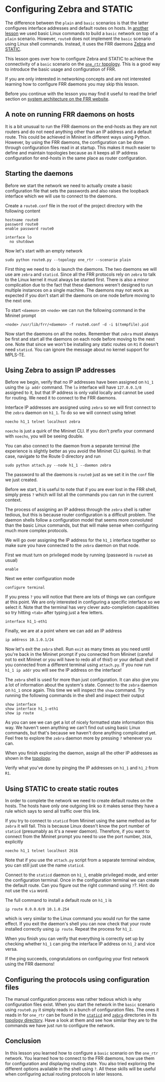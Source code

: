# Configuring Zebra and STATIC

The difference between the `plain` and `basic` scenarios is that the latter
configures interface addresses and default routes on hosts.  In [another
lesson](ip-addresses-and-subnet.md) we used basic Linux commands to build a
`basic` network on top of a `plain` scenario.  However, `route0` does not
implement the `basic` scenario using Linux shell commands.  Instead, it uses
the FRR daemons [Zebra](http://docs.frrouting.org/en/latest/zebra.html) and
[STATIC](http://docs.frrouting.org/en/latest/static.html).

This lesson goes over how to configure Zebra and STATIC to achieve the
connectivity of a `basic` scenario on the [`one_rtr`
topology](../topology/one_rtr).  This is a good way to introduce the basic
usage and configuration of FRR.

If you are only interested in networking concepts and are not interested
learning how to configure FRR daemons you may skip this lesson.

Before you continue with the lesson you may find it useful to read the brief
section on [system architecture on the FRR
website](http://docs.frrouting.org/en/latest/overview.html#system-architecture).

## A note on running FRR daemons on hosts

It is a bit unusual to run the FRR daemons on the end-hosts as they are not
routers and do not need anything other than an IP address and a default route.
This could be achieved in Mininet in different ways using Python.  However, by
using the FRR daemons, the configuration can be done through configuration
files read in at startup.  This makes it much easier to define and maintain
topologies because as it keeps all IP address configuration for end-hosts in
the same place as router configuration.

## Starting the daemons

Before we start the network we need to actually create a basic configuration
file that sets the passwords and also raises the loopback interface which we
will use to connect to the daemons.

Create a `route0.conf` file in the root of the project directory with the
following content

```
hostname route0
password route0
enable password route0

interface lo
  no shutdown
```

Now let's start with an empty network

```
sudo python route0.py --topology one_rtr --scenario plain
```

First thing we need to do is launch the daemons.  The two daemons we will use
are `zebra` and `staticd`.  Since all the FRR protocols rely on `zebra` to talk
to the Linux kernel it must always be started first.  There is also a minor
complication due to the fact that these daemons weren't designed to run
multiple instances on a single machine.  The daemons may not work as expected
if you don't start all the daemons on one node before moving to the next one.

To start `<daemon>` on `<node>` we can run the following command in the Mininet
prompt

```
<node> /usr/lib/frr/<daemon> -f route0.conf -d -i $(tempfile).pid
```

Now start the daemons on all the nodes.  Remember that `zebra` must always be
first and start all the daemons on each node before moving to the next one.
Note that since we won't be installing any static routes on `R1` it doesn't
need `staticd`.  You can ignore the message about no kernel support for
MPLS-TE.

## Using Zebra to assign IP addresses

Before we begin, verify that no IP addresses have been assigned on `h1_1` using
the `ip addr` command.  The `lo` interface will have `127.0.0.1/8` assigned to
it, but that IP address is only valid locally and cannot be used for routing.
We need it to connect to the FRR daemons.

Interface IP addresses are assigned using `zebra` so we will first connect to
the `zebra` daemon on `h1_1`.  To do so we will connect using telnet

```
noecho h1_1 telnet localhost zebra
```

`noecho` is just a quirk of the Mininet CLI.  If you don't prefix your command
with `noecho`, you will be seeing double.

You can also connect to the daemon from a separate terminal (the experience is
slightly better as you avoid the Mininet CLI quirks).  In that case, navigate
to the Route 0 directory and run

```
sudo python attach.py --node h1_1 --daemon zebra
```

The password to all the daemons is `route0` just as we set it in the `conf`
file we just created.

Before we start, it is useful to note that if you are ever lost in the FRR
shell, simply press `?` which will list all the commands you can run in the
current context.

The process of assigning an IP address through the `zebra` shell is rather
tedious, but this is because router configuration is a difficult problem.  The
daemon shells follow a configuration model that seems more convoluted than the
basic Linux commands, but that will make sense when configuring much more
complex protocols.

We will go over assigning the IP address for the `h1_1` interface together so
make sure you have connected to the `zebra` daemon on that node.

First we must turn on privileged mode by running (password is `route0` as
usual)

```
enable
```

Next we enter configuration mode

```
configure terminal
```

If you press `?` you will notice that there are lots of things we can configure
at this point.  We are only interested in configuring a specific interface so
we select it.  Note that the terminal has very clever auto-completion
capabilities so try hitting `<tab>` after typing just a few letters.

```
interface h1_1-eth1
```

Finally, we are at a point where we can add an IP address

```
ip address 10.1.0.1/24
```

Now let's exit the `zebra` shell.  Run `exit` as many times as you need until
you're back in the Mininet prompt if you connected from Mininet (careful not to
exit Mininet or you will have to redo all of this!) or your default shell if
you connected from a different terminal using `attach.py`.  If you now run
`h1_1 ip addr` you will see the IP address on the interface!

The `zebra` shell is used for more than just configuration.  It can also give
you a lot of information about the system's state.  Connect to the `zebra`
daemon on `h1_1` once again.  This time we will inspect the `show` command.
Try running the following commands in the shell and inspect their output

```
show interface
show interface h1_1-eth1
show ip route
```

As you can see we can get a lot of nicely formatted state information this
way.  We haven't seen anything we can't find out using basic Linux commands,
but that's because we haven't done anything complicated yet.  Feel free to
explore the `zebra` daemon more by pressing `?` whenever you can.

When you finish exploring the daemon, assign all the other IP addresses as
shown in the [topology](../topology/one_rtr).

Verify what you've done by pinging the IP addresses on `h1_1` and `h1_2` from
`R1`.

## Using STATIC to create static routes

In order to complete the network we need to create default routes on the
hosts.  The hosts have only one outgoing link so it makes sense they have a
rule which says to send all traffic over this link.

If you try to connect to `staticd` from Mininet using the same method as for
`zebra` it will fail.  This is because Linux doesn't know the port number of
`staticd` (presumably as it's a newer daemon).  Therefore, if you want to
connect from the Mininet prompt you need to use the port number, `2616`,
explicitly

```
noecho h1_1 telnet localhost 2616
```

Note that if you use the `attach.py` script from a separate terminal window,
you can still just use the name `staticd`.

Connect to the `staticd` daemon on `h1_1`, enable privileged mode, and enter
the configuration terminal.  Once in the configuration terminal we can create
the default route.  Can you figure out the right command using `?`?. Hint: do
not use the `via` word.

The full command to install a default route on `h1_1` is

```
ip route 0.0.0.0/0 10.1.0.254
```

which is very similar to the Linux command you would run for the same effect.
If you exit the daemon's shell you can now check that your route installed
correctly using `ip route`.  Repeat the process for `h1_2`.

When you finish you can verify that everything is correctly set up by checking
whether `h1_1` can ping the interface IP address on `h1_2` and vice versa.

If the ping succeeds, congratulations on configuring your first network using
the FRR daemons!

## Configuring the protocols using configuration files

The manual configuration process was rather tedious which is why configuration
files exist.  When you start the network in the `basic` scenario using
`route0.py` it simply reads in a bunch of configuration files.  The ones it
reads in for `one_rtr` can be found in the
[`staticd`](../topology/one_rtr/staticd) and
[`zebra`](../topology/one_rtr/zebra) directories in its [topology
directory](../topology/one_rtr).  Have a look at them and see how similar they
are to the commands we have just run to configure the network.

## Conclusion

In this lesson you learned how to configure a `basic` scenario on the `one_rtr`
network.  You learned how to connect to the FRR daemons, how use them for
configuration and displaying routing state.  You also tried exploring the
different options available in the shell using `?`.  All these skills will be
useful when configuring actual routing protocols in later lessons.

